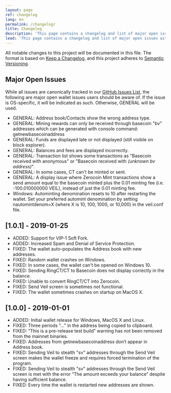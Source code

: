 ```yaml
---
layout: page
ref: changelog
lang: en
permalink: /changelog/
title: Changelog
description: 'This page contains a changelog and list of major open issues with the Veil core wallet.'
lead: 'This page contains a changelog and list of major open issues with the Veil core wallet.'
---
```

All notable changes to this project will be documented in this file. The format is based on [Keep a Changelog](https://keepachangelog.com/en/1.0.0/), and this project adheres to [Semantic Versioning](https://semver.org/spec/v2.0.0.html).

## Major Open Issues

While all issues are canonically tracked in our [GitHub Issues List](https://github.com/Veil-Project/veil/issues), the following are major open wallet issues users should be aware of. If the issue is OS-specific, it will be indicated as such. Otherwise, GENERAL will be used.

- GENERAL: Address book/Contacts show the wrong address type.
- GENERAL: Mining rewards can only be received through basecoin "bv" addresses which can be generated with console command: getnewbasecoinaddress
- GENERAL: Funds are displayed late or not displayed (still visible on block explorer).
- GENERAL: Balances and fees are displayed incorrectly.
- GENERAL: Transaction list shows some transactions as "Basecoin received with anonymous" or "Basecoin received with *(unknown bv address)*".
- GENERAL: In some cases, CT can't be minted or sent.
- GENERAL: A display issue where Zerocoin Mint transactions show a send amount equal to the basecoin minted plus the 0.01 minting fee (i.e. -100.010000000 VEIL), instead of just the 0.01 minting fee.
- Windows: Autominting denomination resets to 10 after restarting the wallet. Set your preferred automint denomination by setting nautomintdenom=X (where X is 10, 100, 1000, or 10,000) in the veil.conf file.

## [1.0.1] - 2019-01-25
- ADDED: Support for VIP-1 Soft Fork.
- ADDED: Increased Spam and Denial of Service Protection.
- FIXED: The wallet auto-populates the Address book with new addresses.
- FIXED: Random wallet crashes on Windows.
- FIXED: In some cases, the wallet can't be opened on Windows 10.
- FIXED: Sending RingCT/CT to Basecoin does not display correctly in the balance.
- FIXED: Unable to convert RingCT/CT into Zerocoin.
- FIXED: Send Veil screen is sometimes not functional.
- FIXED: The wallet sometimes crashes on startup on MacOS X.

## [1.0.0] - 2019-01-01

- ADDED: Initial wallet release for Windows, MacOS X and Linux.
- FIXED: Three periods “…” in the address being copied to clipboard.
- FIXED: “This is a pre-release test build” warning has not been removed from the mainnet binaries.
- FIXED: Addresses from getnewbasecoinaddress don’t appear in Address book.
- FIXED: Sending Veil to stealth "sv" addresses through the Send Veil screen makes the wallet freeze and requires forced termination of the program.
- FIXED: Sending Veil to stealth "sv" addresses through the Send Veil screen is met with the error “The amount exceeds your balance” despite having sufficient balance.
- FIXED: Every time the wallet is restarted new addresses are shown.